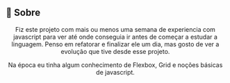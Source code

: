 <h2 id="Sobre">🔖 Sobre</h2>
<p align="center">Fiz este projeto com mais ou menos uma semana de experiencia com javascript para ver até onde conseguia ir antes de começar a estudar a linguagem.
                  Penso em refatorar e finalizar ele um dia, mas gosto de ver a evolução que tive desde esse projeto.</p>
<p align="center">Na época eu tinha algum conhecimento de Flexbox, Grid e noções básicas de javascript.
